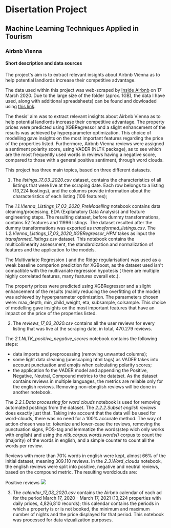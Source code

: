# Disertation Project
## Machine Learning Techniques Applied in Tourism
### Airbnb Vienna

#### Short description and data sources
The project's aim is to extract relevant insights about Airbnb Vienna as to help potential landlords increase their competitive advantage.  

The data used within this project was web-scraped by [Inside Airbnb](http://insideairbnb.com/get-the-data.html) on 17 March 2020. Due to the large size of the folder (aprox. 1GB), the data I have used, along with additional spreadsheets) can be found and dowloaded using [this link](https://drive.google.com/drive/folders/1wZ5kNz-eCJ24Qcs_QpyFSr98THjJRjvG?usp=sharing). 

The thesis' aim was to extract relevant insights about Airbnb Vienna as to help potential landlords increase their competitive advantage. The property prices were predicted using XGBRegressor and a slight enhancement of the results was achieved by hyperparameter optimization. This choice of modelling gave insights on the most important features regarding the price of the properties listed.
Furthermore, Airbnb Vienna reviews were assigned a sentiment polarity score, using VADER (NLTK package), as to see which are the most frequently used words in reviews having a negative score, compared to those with a general positive sentiment, through word clouds.


This project has three main topics, based on three different datasets.

1. The *listings_17_03_2020.csv* dataset, contains the characteristics of all listings that were live at the scraping date. Each row belongs to a listing (13,224 liostings), and the columns provide information about the characteristics of each listing (106 features);

The *1.1.Vienna_Listings_17_03_2020_PreModelling* notebook contains data cleaning/processing, EDA (Explanatory Data Analysis) and feature engineering steps. The resulting dataset, before dummy transformations, contains 52 features and 11996 listings. The dataset resulted after the dummy transformations was exported as *transformed_listings.csv*.
The *1.2.Vienna_Listings_17_03_2020_XGBRegressor_HPM* takes as input the *transformed_listings.csv* dataset. This notebook contains the multicollinearity assessment, the standardization and normalization of features and the application fo the models.

The Multivariate Regression ( and the Ridge regularisation) was used as a weak baseline comparion prediction for XGBoost, as the dataset used isn't compatible with the multivariate regression hypotesis ( there are multiple highly correlated features, many features overall etc.). 

The property prices were predicted using XGBRegressor and a slight enhancement of the results (mainly reducing the overfitting of the model) was achieved by hyperparameter optimization. The parasmeters chosen were: max_depth, min_child_weight, eta, subsample, colsample.
This choice of modelling gave insights on the most important features that have an impact on the price of the properties listed.

2. The *reviews_17_03_2020.csv* contains all the user reviews for every listing that was live at the scraping date, in total, 470.279 reviews.

The *2.1.NLTK_positive_negative_scores* notebook contains the following steps:
 - data imports and preprocessing (removing unwanted columns);
 - some light data cleaning (unescaping html tags) as VADER takes into account punctuation and emojis when calculating polarity scores;
 - the application fo the VADER model and appending the Positive, Negative, Neutral, Compound metrics to the datatset. As the dataset contains reviews in multiple languages, the metrics are reliable only for the english reviews. Removing non-ebnglish reviews will be done in another notebook.
 
 The *2.2.1.Data processing for word clouds* notebook is used for removing automated postings from the dataset. 
 The *2.2.2.Subset english reviews*  does exactly just that. Taking into account that the data will be used for word-clouds, there was no need for a 100% accurate method. The way of action chosen was to: tokenize and lower-case the reviews, removing the punctuation signs, POS-tag and lemmatize the words(step wich only works with english) and using the *nltk.corpus.words.words()* corpus to count the (majority) of the words in english, and a simple counter to count all the words per review. 
 
 Reviews with more than 70% words in english were kept, almost 66% of the initial dataset, meaning 309.110 reviews. 
 In the *2.3.Word_clouds* notebook, the english reviews were split into positive, negative and neutral reviews, based on the compound metric. The resulting wordclouds are: 
 
 Positive reviews ![](D:\disertation\WordCloud300-positive.png)
 






3. The  *calendar_17_03_2020.csv* contains the Airbnb calendar of each ad for the period March 17, 2020 - March 17, 2021 (13,224 properties with daily prices, 4,826,810 records); this calendar contains the periods in which a property is or is not booked, the minimum and maximum number of nights and the price displayed for that period. This notebook was processed for data vizualization purposes.
